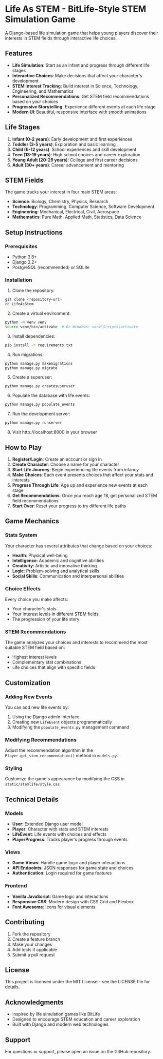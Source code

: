 # Life As STEM - BitLife-Style STEM Simulation Game

A Django-based life simulation game that helps young players discover their interests in STEM fields through interactive life choices.

## Features

- **Life Simulation**: Start as an infant and progress through different life stages
- **Interactive Choices**: Make decisions that affect your character's development
- **STEM Interest Tracking**: Build interest in Science, Technology, Engineering, and Mathematics
- **Personalized Recommendations**: Get STEM field recommendations based on your choices
- **Progressive Storytelling**: Experience different events at each life stage
- **Modern UI**: Beautiful, responsive interface with smooth animations

## Life Stages

1. **Infant (0-2 years)**: Early development and first experiences
2. **Toddler (3-5 years)**: Exploration and basic learning
3. **Child (6-12 years)**: School experiences and skill development
4. **Teen (13-19 years)**: High school choices and career exploration
5. **Young Adult (20-29 years)**: College and first career decisions
6. **Adult (30+ years)**: Career advancement and mentoring

## STEM Fields

The game tracks your interest in four main STEM areas:

- **Science**: Biology, Chemistry, Physics, Research
- **Technology**: Programming, Computer Science, Software Development
- **Engineering**: Mechanical, Electrical, Civil, Aerospace
- **Mathematics**: Pure Math, Applied Math, Statistics, Data Science

## Setup Instructions

### Prerequisites

- Python 3.8+
- Django 3.2+
- PostgreSQL (recommended) or SQLite

### Installation

1. Clone the repository:
```bash
git clone <repository-url>
cd LifeAsStem
```

2. Create a virtual environment:
```bash
python -m venv venv
source venv/bin/activate  # On Windows: venv\Scripts\activate
```

3. Install dependencies:
```bash
pip install -r requirements.txt
```

4. Run migrations:
```bash
python manage.py makemigrations
python manage.py migrate
```

5. Create a superuser:
```bash
python manage.py createsuperuser
```

6. Populate the database with life events:
```bash
python manage.py populate_events
```

7. Run the development server:
```bash
python manage.py runserver
```

8. Visit http://localhost:8000 in your browser

## How to Play

1. **Register/Login**: Create an account or sign in
2. **Create Character**: Choose a name for your character
3. **Start Life Journey**: Begin experiencing life events from infancy
4. **Make Choices**: Each event presents choices that affect your stats and interests
5. **Progress Through Life**: Age up and experience new events at each stage
6. **Get Recommendations**: Once you reach age 18, get personalized STEM field recommendations
7. **Start Over**: Reset your progress to try different life paths

## Game Mechanics

### Stats System

Your character has several attributes that change based on your choices:

- **Health**: Physical well-being
- **Intelligence**: Academic and cognitive abilities
- **Creativity**: Artistic and innovative thinking
- **Logic**: Problem-solving and analytical skills
- **Social Skills**: Communication and interpersonal abilities

### Choice Effects

Every choice you make affects:
- Your character's stats
- Your interest levels in different STEM fields
- The progression of your life story

### STEM Recommendations

The game analyzes your choices and interests to recommend the most suitable STEM field based on:
- Highest interest levels
- Complementary stat combinations
- Life choices that align with specific fields

## Customization

### Adding New Events

You can add new life events by:

1. Using the Django admin interface
2. Creating new `LifeEvent` objects programmatically
3. Modifying the `populate_events.py` management command

### Modifying Recommendations

Adjust the recommendation algorithm in the `Player.get_stem_recommendation()` method in `models.py`.

### Styling

Customize the game's appearance by modifying the CSS in `static/stemlife/style.css`.

## Technical Details

### Models

- **User**: Extended Django user model
- **Player**: Character with stats and STEM interests
- **LifeEvent**: Life events with choices and effects
- **PlayerProgress**: Tracks player's progress through events

### Views

- **Game Views**: Handle game logic and player interactions
- **API Endpoints**: JSON responses for game state and choices
- **Authentication**: Login required for game features

### Frontend

- **Vanilla JavaScript**: Game logic and interactions
- **Responsive CSS**: Modern design with CSS Grid and Flexbox
- **Font Awesome**: Icons for visual elements

## Contributing

1. Fork the repository
2. Create a feature branch
3. Make your changes
4. Add tests if applicable
5. Submit a pull request

## License

This project is licensed under the MIT License - see the LICENSE file for details.

## Acknowledgments

- Inspired by life simulation games like BitLife
- Designed to encourage STEM education and career exploration
- Built with Django and modern web technologies

## Support

For questions or support, please open an issue on the GitHub repository. 
